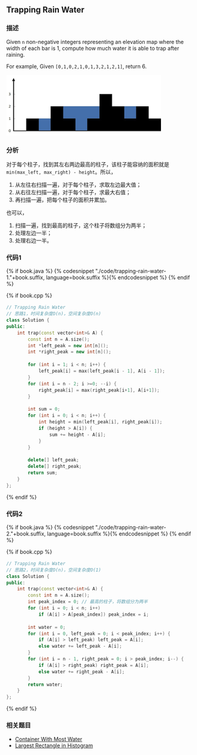 ## Trapping Rain Water


### 描述

Given `n` non-negative integers representing an elevation map where the width of each bar is 1, compute how much water it is able to trap after raining.

For example, 
Given `[0,1,0,2,1,0,1,3,2,1,2,1]`, return 6.

![Trapping Rain Water](../../images/trapping-rain-water.png)


### 分析

对于每个柱子，找到其左右两边最高的柱子，该柱子能容纳的面积就是`min(max_left, max_right) - height`。所以，

1. 从左往右扫描一遍，对于每个柱子，求取左边最大值；
1. 从右往左扫描一遍，对于每个柱子，求最大右值；
1. 再扫描一遍，把每个柱子的面积并累加。

也可以，

1. 扫描一遍，找到最高的柱子，这个柱子将数组分为两半；
1. 处理左边一半；
1. 处理右边一半。


### 代码1

{% if book.java %}
{% codesnippet "./code/trapping-rain-water-1."+book.suffix, language=book.suffix %}{% endcodesnippet %}
{% endif %}

{% if book.cpp %}
```cpp
// Trapping Rain Water
// 思路1，时间复杂度O(n)，空间复杂度O(n)
class Solution {
public:
    int trap(const vector<int>& A) {
        const int n = A.size();
        int *left_peak = new int[n]();
        int *right_peak = new int[n]();

        for (int i = 1; i < n; i++) {
            left_peak[i] = max(left_peak[i - 1], A[i - 1]);
        }
        for (int i = n - 2; i >=0; --i) {
            right_peak[i] = max(right_peak[i+1], A[i+1]);
        }

        int sum = 0;
        for (int i = 0; i < n; i++) {
            int height = min(left_peak[i], right_peak[i]);
            if (height > A[i]) {
                sum += height - A[i];
            }
        }

        delete[] left_peak;
        delete[] right_peak;
        return sum;
    }
};
```
{% endif %}


### 代码2

{% if book.java %}
{% codesnippet "./code/trapping-rain-water-2."+book.suffix, language=book.suffix %}{% endcodesnippet %}
{% endif %}

{% if book.cpp %}
```cpp
// Trapping Rain Water
// 思路2，时间复杂度O(n)，空间复杂度O(1)
class Solution {
public:
    int trap(const vector<int>& A) {
        const int n = A.size();
        int peak_index = 0; // 最高的柱子，将数组分为两半
        for (int i = 0; i < n; i++)
            if (A[i] > A[peak_index]) peak_index = i;

        int water = 0;
        for (int i = 0, left_peak = 0; i < peak_index; i++) {
            if (A[i] > left_peak) left_peak = A[i];
            else water += left_peak - A[i];
        }
        for (int i = n - 1, right_peak = 0; i > peak_index; i--) {
            if (A[i] > right_peak) right_peak = A[i];
            else water += right_peak - A[i];
        }
        return water;
    }
};
```
{% endif %}


### 相关题目

* [Container With Most Water](../../greedy/container-with-most-water.md)
* [Largest Rectangle in Histogram](../../stack-and-queue/stack/largest-rectangle-in-histogram.md)
